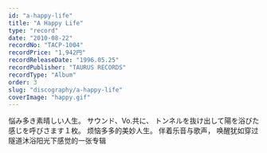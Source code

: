 ```yaml
---
id: "a-happy-life"
title: "A Happy Life"
type: "record"
date: "2010-08-22"
recordNo: "TACP-1004"
recordPrice: "1,942円"
recordReleaseDate: "1996.05.25"
recordPublisher: "TAURUS RECORDS"
recordType: "Album"
order: 3
slug: "discography/a-happy-life"
coverImage: "happy.gif"
---
```


悩み多き素晴しい人生。 サウンド、Vo.共に、 トンネルを抜け出して陽を浴びた感じを呼びさます１枚。 烦恼多多的美妙人生。 伴着乐音与歌声， 唤醒犹如穿过隧道沐浴阳光下感觉的一张专辑
